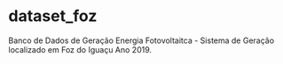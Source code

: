 # dataset_foz
Banco de Dados de Geração Energia Fotovoltaitca - Sistema de Geração localizado em Foz do Iguaçu Ano 2019.
